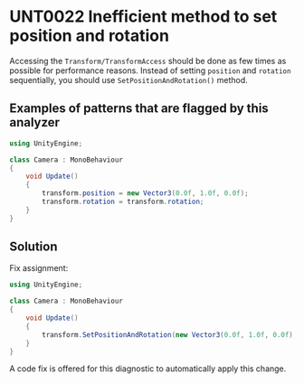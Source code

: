 # UNT0022 Inefficient method to set position and rotation 

Accessing the `Transform/TransformAccess` should be done as few times as possible for performance reasons. Instead of setting `position` and `rotation` sequentially, you should use `SetPositionAndRotation()` method.

## Examples of patterns that are flagged by this analyzer

```csharp
using UnityEngine;

class Camera : MonoBehaviour
{
    void Update()
    {
        transform.position = new Vector3(0.0f, 1.0f, 0.0f);
        transform.rotation = transform.rotation;
    }
}
```

## Solution

Fix assignment:

```csharp
using UnityEngine;

class Camera : MonoBehaviour
{
    void Update()
    {
        transform.SetPositionAndRotation(new Vector3(0.0f, 1.0f, 0.0f), transform.rotation);
    }
}
```

A code fix is offered for this diagnostic to automatically apply this change.